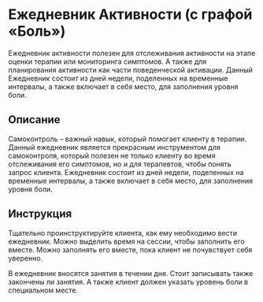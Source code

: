 # Ежедневник Активности (с графой «Боль»)

Ежедневник активности полезен для отслеживания активности на этапе
оценки терапии или мониторинга симптомов. А также для планирования
активности как части поведенческой активации. Данный Ежедневник состоит
из дней недели, поделенных на временные интервалы, а также включает в
себя место, для заполнения уровня боли.

## Описание

Самоконтроль – важный навык, который помогает клиенту в терапии. Данный
ежедневник является прекрасным инструментом для самоконтроля, который
полезен не только клиенту во время отслеживания его симптомов, но и для
терапевтов, чтобы понять запрос клиента. Ежедневник состоит из дней
недели, поделенных на временные интервалы, а также включает в себя
место, для заполнения уровня боли.

## Инструкция

Тщательно проинструктируйте клиента, как ему необходимо вести
ежедневник. Можно выделить время на сессии, чтобы заполнить его вместе.
Можно заполнять его вместе, пока клиент не почувствует себя уверенно.

В ежедневник вносятся занятия в течении дня. Стоит записывать также
закончены ли занятия. А также клиент должен указать уровень боли в
специальном месте.
